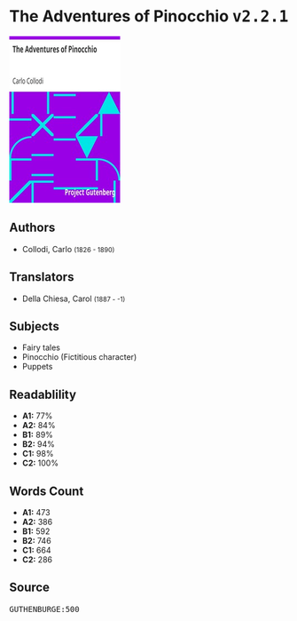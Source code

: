# The Adventures of Pinocchio <kbd>v2.2.1</kbd>

![](./cover.medium.jpg "")

## Authors


 - Collodi, Carlo <small>(1826 - 1890)</small>

## Translators


 - Della Chiesa, Carol <small>(1887 - -1)</small>

## Subjects


 - Fairy tales
 - Pinocchio (Fictitious character)
 - Puppets

## Readablility


 - **A1:** 77%
 - **A2:** 84%
 - **B1:** 89%
 - **B2:** 94%
 - **C1:** 98%
 - **C2:** 100%

## Words Count


 - **A1:** 473
 - **A2:** 386
 - **B1:** 592
 - **B2:** 746
 - **C1:** 664
 - **C2:** 286

## Source


<kbd>GUTHENBURGE:500</kbd>
